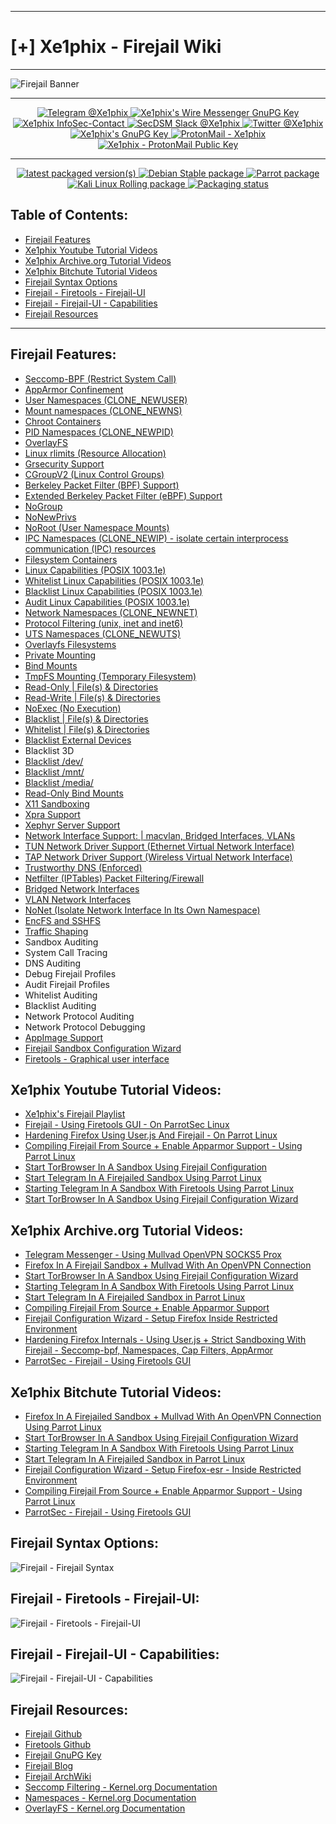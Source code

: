 ___
#  [+] Xe1phix - Firejail Wiki
___

![Firejail Banner](https://gitlab.com/xe1phix/LinuxIcons/raw/master/InfoSec/firejail-logo.png)
___

<p align="center">
  <a href="https://telegram.me/xe1phix">
    <img src="https://img.shields.io/badge/Telegram-%40Xe1phix-blue?style=flat&logo=telegram" alt="Telegram @Xe1phix">
  </a>
  <a href="https://gitlab.com/xe1phix/Gnupg/blob/master/Xe1phix-WireGnuPG.txt">
    <img src="https://img.shields.io/badge/Wire-%40Xe1phix-critical?style=flat&logo=tails" alt="Xe1phix's Wire Messenger GnuPG Key">
  </a>
  <a href="https://gitlab.com/xe1phix/Gnupg/blob/master/Xe1phix-InfoSecContact-v4.2.txt">
    <img src="https://img.shields.io/badge/%40Xe1phix-InfoSec_Contact-blue?style=flat&logo=tor" alt="Xe1phix InfoSec-Contact">
  </a>
  <a href="https://secdsm.slack.com">
    <img src="https://img.shields.io/badge/Slack-%40Xe1phix-blueviolet?style=flat&logo=slack" alt="SecDSM Slack @Xe1phix">
  </a>
  <a href="https://twitter.com/xe1phix">
    <img src="https://img.shields.io/twitter/url/https/xe1phix?label=%40Xe1phix&logo=twitter&style=flat" alt="Twitter @Xe1phix">
  </a>
  <a href="https://gitlab.com/xe1phix/Gnupg/blob/master/Xe1phix.asc">
    <img src="https://img.shields.io/badge/Xe1phix's-GnuPG%20Key-red?style=flat&logo=gnu" alt="Xe1phix's GnuPG Key">
  </a>
  <a href="mailto:xe1phix@protonmail.ch">
    <img src="https://img.shields.io/badge/Xe1phix-%40protonmail.ch-blue?style=plastic&logo=gnu" alt="ProtonMail - Xe1phix">
  </a>
  <a href="https://gitlab.com/xe1phix/Gnupg/blob/master/Xe1phix_protonmail.ch.asc">
    <img src="https://img.shields.io/badge/Xe1phix-%40protonmail.ch-blue?style=plastic&logo=gnu" alt="Xe1phix - ProtonMail Public Key">
  </a>
</p>

___

<p align="center">
  <a href="https://repology.org/project/firejail/versions">
    <img src="https://repology.org/badge/latest-versions/firejail.svg" alt="latest packaged version(s)">
  </a>
  <a href="https://repology.org/project/firejail/versions">
    <img src="https://repology.org/badge/version-for-repo/debian_stable/firejail.svg" alt="Debian Stable package">
  </a>
  <a href="https://repology.org/project/firejail/versions">
    <img src="https://repology.org/badge/version-for-repo/parrot/firejail.svg" alt="Parrot package">
  </a>
  <a href="https://repology.org/project/firejail/versions">
   <img src="https://repology.org/badge/version-for-repo/kali_rolling/firejail.svg" alt="Kali Linux Rolling package">
  </a>
  <a href="https://repology.org/project/firejail/versions">
    <img src="https://repology.org/badge/tiny-repos/firejail.svg" alt="Packaging status">
  </a>
</p>


## Table of Contents:

- [Firejail Features](https://gitlab.com/xe1phix/ContainerizationFirejail/edit/master/README.md#firejail-features)
- [Xe1phix Youtube Tutorial Videos](https://gitlab.com/xe1phix/ContainerizationFirejail/edit/master/README.md#xe1phix-youtube-tutorial-videos)
- [Xe1phix Archive.org Tutorial Videos](https://gitlab.com/xe1phix/ContainerizationFirejail/edit/master/README.md#xe1phix-archiveorg-tutorial-videos)
- [Xe1phix Bitchute Tutorial Videos](https://gitlab.com/xe1phix/ContainerizationFirejail/edit/master/README.md#xe1phix-bitchute-tutorial-videos)
- [Firejail Syntax Options](https://gitlab.com/xe1phix/ContainerizationFirejail/edit/master/README.md#firejail-syntax-options)
- [Firejail - Firetools - Firejail-UI](https://gitlab.com/xe1phix/ContainerizationFirejail/edit/master/README.md#firejail-firetools-firejail-ui)
- [Firejail - Firejail-UI - Capabilities](https://gitlab.com/xe1phix/ContainerizationFirejail/edit/master/README.md#firejail-firejail-ui-capabilities)
- [Firejail Resources](https://gitlab.com/xe1phix/ContainerizationFirejail/edit/master/README.md#firejail-resources)

___

## Firejail Features:

- [Seccomp-BPF (Restrict System Call)](https://firejail.wordpress.com/documentation-2/seccomp-guide/)
- [AppArmor Confinement](https://firejail.wordpress.com/documentation-2/basic-usage/#apparmor)
- [User Namespaces (CLONE_NEWUSER)](https://lwn.net/Articles/528078/)
- [Mount namespaces (CLONE_NEWNS)](https://www.ibm.com/developerworks/linux/library/l-mount-namespaces/index.html)
- [Chroot Containers](https://firejail.wordpress.com/documentation-2/basic-usage/#chroot)
- [PID Namespaces (CLONE_NEWPID)](https://lwn.net/Articles/259217/)
- [OverlayFS](https://firejail.wordpress.com/documentation-2/basic-usage/#overlayfs)
- [Linux rlimits (Resource Allocation)](https://firejail.wordpress.com/features-3/#resurces)
- [Grsecurity Support](https://firejail.wordpress.com/documentation-2/grsecurity-notes/)
- [CGroupV2 (Linux Control Groups)](https://www.kernel.org/doc/Documentation/admin-guide/cgroup-v2.rst)
- [Berkeley Packet Filter (BPF) Support)](https://www.kernel.org/doc/Documentation/bpf/btf.rst)
- [Extended Berkeley Packet Filter (eBPF) Support]()
- [NoGroup](https://lwn.net/Articles/532593/)
- [NoNewPrivs](https://www.kernel.org/doc/Documentation/filesystems/proc.txt)
- [NoRoot (User Namespace Mounts)](https://lwn.net/Articles/532593/)
- [IPC Namespaces (CLONE_NEWIP) - isolate certain interprocess communication (IPC) resources](https://lwn.net/Articles/187274/)
- [Filesystem Containers](https://lwn.net/Articles/690679/)
- [Linux Capabilities (POSIX 1003.1e)](https://firejail.wordpress.com/documentation-2/linux-capabilities-guide/)
- [Whitelist Linux Capabilities (POSIX 1003.1e)](https://firejail.wordpress.com/documentation-2/building-whitelisted-profiles/)
- [Blacklist Linux Capabilities (POSIX 1003.1e)](https://firejail.wordpress.com/documentation-2/linux-capabilities-guide/)
- [Audit Linux Capabilities (POSIX 1003.1e)](https://firejail.wordpress.com/documentation-2/linux-capabilities-guide/)
- [Network Namespaces (CLONE_NEWNET)](https://lwn.net/Articles/219794/)
- [Protocol Filtering (unix, inet and inet6)](https://firejail.wordpress.com/features-3/#security)
- [UTS Namespaces (CLONE_NEWUTS)](https://lwn.net/Articles/179345/)
- [Overlayfs Filesystems](https://wiki.archlinux.org/index.php/Overlay_filesystem)
- [Private Mounting](https://firejail.wordpress.com/documentation-2/basic-usage/#private)
- [Bind Mounts](https://www.kernel.org/doc/Documentation/filesystems/sharedsubtree.txt)
- [TmpFS Mounting (Temporary Filesystem)](https://wiki.archlinux.org/index.php/Tmpfs)
- [Read-Only | File(s) & Directories](https://firejail.wordpress.com/features-3/#filesystem)
- [Read-Write | File(s) & Directories](https://firejail.wordpress.com/features-3/#filesystem)
- [NoExec (No Execution)](https://firejail.wordpress.com/features-3/#filesystem)
- [Blacklist | File(s) & Directories](https://firejail.wordpress.com/features-3/#filesystem)
- [Whitelist | File(s) & Directories](https://firejail.wordpress.com/features-3/#filesystem)
- [Blacklist External Devices](https://firejail.wordpress.com/features-3/#filesystem)
- Blacklist 3D
- [Blacklist /dev/](https://lwn.net/Articles/531114/)
- [Blacklist /mnt/](https://lwn.net/Articles/531114/)
- [Blacklist /media/](https://lwn.net/Articles/531114/)
- [Read-Only Bind Mounts](https://lwn.net/Articles/281157/)
- [X11 Sandboxing](https://firejail.wordpress.com/documentation-2/x11-guide/)
- [Xpra Support](https://firejail.wordpress.com/documentation-2/x11-guide/)
- [Xephyr Server Support](https://firejail.wordpress.com/documentation-2/x11-guide/)
- [Network Interface Support: | macvlan, Bridged Interfaces, VLANs](https://firejail.wordpress.com/documentation-2/basic-usage/#networking)
- [TUN Network Driver Support (Ethernet Virtual Network Interface)](https://firejail.wordpress.com/documentation-2/basic-usage/#networking)
- [TAP Network Driver Support (Wireless Virtual Network Interface)](https://firejail.wordpress.com/documentation-2/basic-usage/#networking)
- [Trustworthy DNS (Enforced)](https://firejail.wordpress.com/documentation-2/basic-usage/#networking)
- [Netfilter (IPTables) Packet Filtering/Firewall](https://firejail.wordpress.com/documentation-2/basic-usage/#routed)
- [Bridged Network Interfaces](https://firejail.wordpress.com/documentation-2/basic-usage/#routed)
- [VLAN Network Interfaces]() 
- [NoNet (Isolate Network Interface In Its Own Namespace)](https://firejail.wordpress.com/documentation-2/basic-usage/#networking)
- [EncFS and SSHFS](https://firejail.wordpress.com/documentation-2/basic-usage/#encfs)
- [Traffic Shaping](https://firejail.wordpress.com/documentation-2/basic-usage/#bandwidth)
- Sandbox Auditing
- System Call Tracing
- DNS Auditing
- Debug Firejail Profiles
- Audit Firejail Profiles
- Whitelist Auditing
- Blacklist Auditing
- Network Protocol Auditing
- Network Protocol Debugging
- [AppImage Support](https://firejail.wordpress.com/documentation-2/appimage-support/)
- [Firejail Sandbox Configuration Wizard](https://firejail.wordpress.com/features-3/man-firejail-ui/)
- [Firetools - Graphical user interface](https://firejail.wordpress.com/features-3/man-firetools/)





## Xe1phix Youtube Tutorial Videos:
- [Xe1phix's Firejail Playlist](https://www.youtube.com/playlist?list=PLsvJPgaCwszZv3b2XBe-NekHQH0gFZp46)
- [Firejail - Using Firetools GUI - On ParrotSec Linux](https://www.youtube.com/watch?v=6oMoAftZtZY)
- [Hardening Firefox Using User.js And Firejail - On Parrot Linux](https://www.youtube.com/watch?v=RKBQeMVF3GU)
- [Compiling Firejail From Source + Enable Apparmor Support - Using Parrot Linux](https://www.youtube.com/watch?v=v0rQUUjQJNQ)
- [Start TorBrowser In A Sandbox Using Firejail Configuration](https://www.youtube.com/watch?v=293D-Cu3KuM)
- [Start Telegram In A Firejailed Sandbox Using Parrot Linux](https://www.youtube.com/watch?v=5f3nYoXr6Qc&t=81s)
- [Starting Telegram In A Sandbox With Firetools Using Parrot Linux](https://www.youtube.com/watch?v=v0rQUUjQJNQ)
- [Start TorBrowser In A Sandbox Using Firejail Configuration Wizard](https://www.youtube.com/watch?v=293D-Cu3KuM)



## Xe1phix Archive.org Tutorial Videos:
- [Telegram Messenger - Using Mullvad OpenVPN SOCKS5 Prox](https://archive.org/details/UsingMullvadOpenVPNSOCKS5ProxyWithTelegram)
- [Firefox In A Firejail Sandbox + Mullvad With An OpenVPN Connection](https://archive.org/details/Firefox-With-FirejailMullvad-OpenVPN-Connection)
- [Start TorBrowser In A Sandbox Using Firejail Configuration Wizard](https://archive.org/details/StartTorBrowserInASandboxUsingFirejailConfigurationWizard)
- [Starting Telegram In A Sandbox With Firetools Using Parrot Linux](https://archive.org/details/StartingTelegramInASandboxWithFiretools)
- [Start Telegram In A Firejailed Sandbox in Parrot Linux](https://archive.org/details/StartTelegramInAFirejailedSandbox)
- [Compiling Firejail From Source + Enable Apparmor Support](https://archive.org/details/CompileFirejailFromSourceApparmor)
- [Firejail Configuration Wizard - Setup Firefox Inside Restricted Environment](https://archive.org/details/FirejailConfigurationWizardSetupFirefoxEsrInsideRestrictedEnvironment)
- [Hardening Firefox Internals - Using User.js + Strict Sandboxing With Firejail - Seccomp-bpf, Namespaces, Cap Filters, AppArmor](https://archive.org/details/ParrotSecHardenedFirefoxEsruser.jsAdvancedProcessRestrictionIsolationFirejail)
- [ParrotSec - Firejail - Using Firetools GUI](https://archive.org/details/Xe1phixFirejailUsingFiretoolsGUI)



## Xe1phix Bitchute Tutorial Videos:
- [Firefox In A Firejailed Sandbox + Mullvad With An OpenVPN Connection Using Parrot Linux](https://www.bitchute.com/video/NR7RWcjq2HE9/)
- [Start TorBrowser In A Sandbox Using Firejail Configuration Wizard](https://www.bitchute.com/video/293D-Cu3KuM/)
- [Starting Telegram In A Sandbox With Firetools Using Parrot Linux](https://www.bitchute.com/video/DFnHcUqIaP0M/)
- [Start Telegram In A Firejailed Sandbox in Parrot Linux](https://www.bitchute.com/video/weO7s31UtjwP/)
- [Firejail Configuration Wizard - Setup Firefox-esr - Inside Restricted Environment](https://www.bitchute.com/video/OHOnTovUDz3U/)
- [Compiling Firejail From Source + Enable Apparmor Support - Using Parrot Linux](https://www.bitchute.com/video/YobUm2sWEyYD/)
- [ParrotSec - Firejail - Using Firetools GUI](https://www.bitchute.com/video/6HlMyx3Rzbqc/)



## Firejail Syntax Options:
![Firejail - Firejail Syntax](https://gitlab.com/xe1phix/xe1phix-linuxwiki/raw/master/Firejail/Firejail-Wiki-Screenshots/Firejail-Syntax/Firejail-Syntax.png)


## Firejail - Firetools - Firejail-UI:
![Firejail - Firetools - Firejail-UI](https://gitlab.com/xe1phix/xe1phix-linuxwiki/raw/master/Firejail/Firejail-Wiki-Screenshots/Firejail-Firetools-Firejail-UI/Firejail-Firemgr-Firefox.png)


## Firejail - Firejail-UI - Capabilities:
![Firejail - Firejail-UI - Capabilities](https://gitlab.com/xe1phix/xe1phix-linuxwiki/raw/master/Firejail/Firejail-Wiki-Screenshots/Firejail-Firetools-Firejail-UI/Firejail-Firemgr-Capabilities.png)



## Firejail Resources:
- [Firejail Github](https://github.com/netblue30/firejail)
- [Firetools Github](https://github.com/netblue30/firetools)
- [Firejail GnuPG Key](https://firejail.wordpress.com/download-2/#Checksums)
- [Firejail Blog](https://firejail.wordpress.com)
- [Firejail ArchWiki](https://wiki.archlinux.org/index.php/Firejail)
- [Seccomp Filtering - Kernel.org Documentation](https://www.kernel.org/doc/Documentation/prctl/seccomp_filter.txt)
- [Namespaces - Kernel.org Documentation](https://www.kernel.org/doc/Documentation/admin-guide/namespaces/compatibility-list.rst)
- [OverlayFS - Kernel.org Documentation](https://www.kernel.org/doc/Documentation/filesystems/overlayfs.txt)
